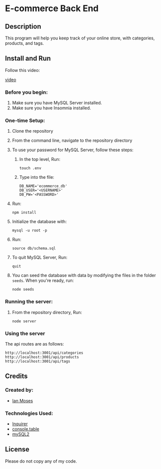 # E-commerce Back End

## Description

This program will help you keep track of your online store, with categories, products, and tags.

## Install and Run

Follow this video:

[video](https://watch.screencastify.com/v/z5Ovegt4WixbJqotbTc6)

### Before you begin:

1. Make sure you have MySQL Server installed.
2. Make sure you have Insomnia installed.

### One-time Setup:

1. Clone the repository
2. From the command line, navigate to the repository directory
3. To use your password for MySQL Server, follow these steps:
	1. In the top level, Run: 
	    ```
	    touch .env
	    ```
	2. Type into the file:
	    ```
	    DB_NAME='ecommerce_db'
	    DB_USER='<USERNAME>'
	    DB_PW='<PASSWORD>'
	    ```
	
4. Run:
	```
	npm install
	```
5. Initialize the database with:
	```
	mysql -u root -p
	```
6. Run:
	```
	source db/schema.sql
	```
7. To quit MySQL Server, Run:
	```
	quit
	```
8. You can seed the database with data by modifying the files in the folder `seeds`. When you're ready, run:
	```
	node seeds
	```


### Running the server:

1. From the repository directory, Run:
	```
	node server
	```

### Using the server

The api routes are as follows:
```
http://localhost:3001/api/categories
http://localhost:3001/api/products
http://localhost:3001/api/tags
```

## Credits

### Created by:
* [Ian Moses](https://github.com/Moses-Ian)

### Technologies Used:
* [Inquirer](https://www.npmjs.com/package/inquirer)
* [console.table](https://www.npmjs.com/package/console.table)
* [mySQL2](https://www.npmjs.com/package/mysql2)

## License

Please do not copy any of my code.
